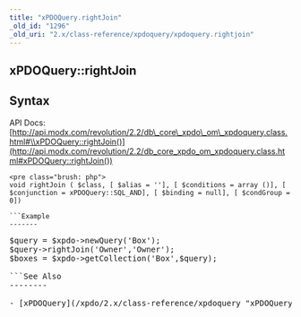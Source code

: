 ```yaml
---
title: "xPDOQuery.rightJoin"
_old_id: "1296"
_old_uri: "2.x/class-reference/xpdoquery/xpdoquery.rightjoin"
---
```


xPDOQuery::rightJoin
--------------------

Syntax
------

API Docs: [http://api.modx.com/revolution/2.2/db\_core\_xpdo\_om\_xpdoquery.class.html#\\xPDOQuery::rightJoin()](http://api.modx.com/revolution/2.2/db_core_xpdo_om_xpdoquery.class.html#xPDOQuery::rightJoin())

```
<pre class="brush: php">
void rightJoin ( $class, [ $alias = ''], [ $conditions = array ()], [ $conjunction = xPDOQuery::SQL_AND], [ $binding = null], [ $condGroup = 0])

```Example
-------

```
<pre class="brush: php">
$query = $xpdo->newQuery('Box');
$query->rightJoin('Owner','Owner');
$boxes = $xpdo->getCollection('Box',$query);

```See Also
--------

- [xPDOQuery](/xpdo/2.x/class-reference/xpdoquery "xPDOQuery")